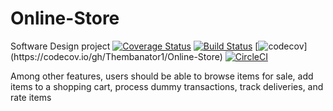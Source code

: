 # Online-Store
Software Design project
[![Coverage Status](https://img.shields.io/coveralls/github/Thembanator1/online-store/main)](https://coveralls.io/github/Thembanator1/online-store?branch=main)
[![Build Status](https://img.shields.io/badge/build-passing-pink.svg)](https://github.com/Thembanator1/online-store/actions)
[![codecov](https://codecov.io/gh/Thembanator1/Online-Store/branch/main/graph/badge.svg?)](https://codecov.io/gh/Thembanator1/Online-Store)
[![CircleCI](https://dl.circleci.com/status-badge/img/gh/Thembanator1/Online-Store/tree/main.svg?style=svg)](https://dl.circleci.com/status-badge/redirect/gh/Thembanator1/Online-Store/tree/main)



Among other features, users should 
be able to browse items for sale, add items to a shopping cart, process 
dummy transactions, track deliveries, and rate items
